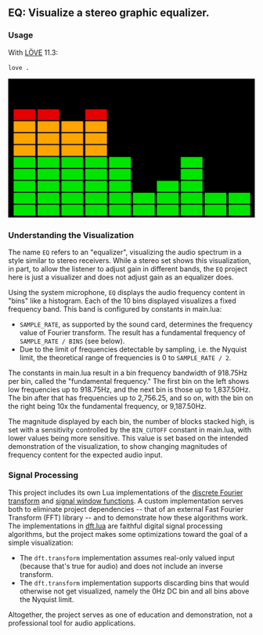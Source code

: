 ## EQ: Visualize a stereo graphic equalizer.

### Usage

With [LÖVE](https://love2d.org/) 11.3:

```sh
love .
```

![eq](doc/eq.gif)


### Understanding the Visualization

The name `EQ` refers to an "equalizer", visualizing the audio spectrum in a
style similar to stereo receivers. While a stereo set shows this visualization,
in part, to allow the listener to adjust gain in different bands, the `EQ`
project here is just a visualizer and does not adjust gain as an equalizer
does.

Using the system microphone, `EQ` displays the audio frequency content in
"bins" like a histogram. Each of the 10 bins displayed visualizes a fixed
frequency band. This band is configured by constants in main.lua:

* `SAMPLE_RATE`, as supported by the sound card, determines the frequency value
  of Fourier transform. The result has a fundamental frequency of `SAMPLE_RATE
  / BINS` (see below).
* Due to the limit of frequencies detectable by sampling, i.e. the Nyquist
  limit, the theoretical range of frequencies is 0 to `SAMPLE_RATE / 2`.

The constants in main.lua result in a bin frequency bandwidth of 918.75Hz per
bin, called the "fundamental frequency." The first bin on the left shows low
frequencies up to 918.75Hz, and the next bin is those up to 1,837.50Hz. The bin
after that has frequencies up to 2,756.25, and so on, with the bin on the right
being 10x the fundamental frequency, or 9,187.50Hz.

The magnitude displayed by each bin, the number of blocks stacked high, is set
with a sensitivity controlled by the `BIN_CUTOFF` constant in main.lua, with
lower values being more sensitive. This value is set based on the intended
demonstration of the visualization, to show changing magnitudes of frequency
content for the expected audio input.


### Signal Processing

This project includes its own Lua implementations of the [discrete Fourier
transform][DFT] and [signal window functions][Hann]. A custom implementation
serves both to eliminate project dependencies -- that of an external Fast
Fourier Transform (FFT) library -- and to demonstrate how these algorithms
work. The implementations in [dft.lua](./dft.lua) are faithful digital signal
processing algorithms, but the project makes some optimizations toward the goal
of a simple visualization:

* The `dft.transform` implementation assumes real-only valued input (because
  that's true for audio) and does not include an inverse transform.
* The `dft.transform` implementation supports discarding bins that would
  otherwise not get visualized, namely the 0Hz DC bin and all bins above the
  Nyquist limit.

Altogether, the project serves as one of education and demonstration, not a
professional tool for audio applications.

[DFT]: https://en.wikipedia.org/wiki/Discrete_Fourier_transform
[Hann]: https://en.wikipedia.org/wiki/Window_function#Hann_and_Hamming_windows

